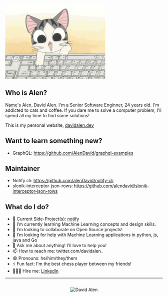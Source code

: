 ![cat](./cat.gif)

## Who is Alen?

Name's Alen, David Alen. I'm a Senior Software Enginner, 24 years old. I'm addicted to cats and coffee. If you dare me to solve a computer problem, I'll spend all my time to find some solutions!

This is my personal website, [davidalen.dev](https://www.davidalen.dev/)

## Want to learn something new?

- GraphQL: https://github.com/AlenDavid/graphql-examples

## Maintainer

- Notify cli: https://github.com/alenDavid/notify-cli
- slonik-interceptor-json-rows: https://github.com/alendavid/slonik-interceptor-json-rows

## What do I do?

- 🔭  Current Side-Project(s): [notify](https://github.com/alenDavid/notify-cli)
- 🌱  I’m currently learning Machine Learning concepts and design skills.
- 👯  I’m looking to collaborate on Open Source projects!
- 🤔  I’m looking for help with Machine Learning applications in python, js, java and Go
- 💬  Ask me about anything! I'll love to help you!
- 📫  How to reach me: twitter.com/davidalen_
- 😄  Pronouns: he/him/they/them
- ⚡  Fun fact: I'm the best chess player between my friends!
- 🧑🏻‍💻 Hire me: [LinkedIn](https://linkedin.com/in/david-alen)

---

<div style="display: flex; align-items: center; justify-content: center;">

![David Alen](https://github-readme-stats.vercel.app/api?username=alendavid&show_icons=true&theme=great-gatsby&cache_seconds=1800&include_all_commits=true&count_private=true)

</div>

